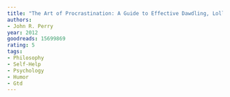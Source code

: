 ```yaml
---
title: "The Art of Procrastination: A Guide to Effective Dawdling, Lollygagging and Postponing"
authors:
- John R. Perry
year: 2012
goodreads: 15699869
rating: 5
tags:
- Philosophy
- Self-Help
- Psychology
- Humor
- Gtd
---
```


